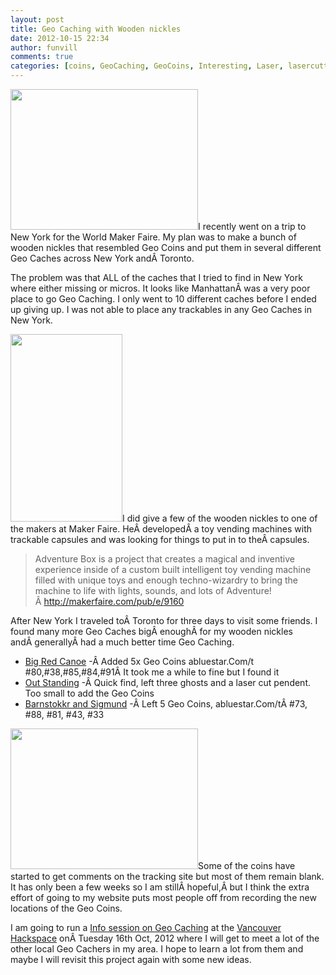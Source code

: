 ```yaml
---
layout: post
title: Geo Caching with Wooden nickles
date: 2012-10-15 22:34
author: funvill
comments: true
categories: [coins, GeoCaching, GeoCoins, Interesting, Laser, lasercutter, News, Projects, projects, Uncategorized, VHS, Wood]
---
```

<a href="http://www.abluestar.com/blog/wp-content/uploads/2012/10/2012-10-06-14.07.17.jpg"><img class="alignleft size-medium wp-image-2908" title="2012-10-06 14.07.17" src="http://www.abluestar.com/blog/wp-content/uploads/2012/10/2012-10-06-14.07.17-300x225.jpg" alt="" width="300" height="225" /></a>I recently went on a trip to New York for the World Maker Faire. My plan was to make a bunch of wooden nickles that resembled Geo Coins and put them in several different Geo Caches across New York andÂ Toronto.

The problem was that ALL of the caches that I tried to find in New York where either missing or micros. It looks like ManhattanÂ was a very poor place to go Geo Caching. I only went to 10 different caches before I ended up giving up. I was not able to place any trackables in any Geo Caches in New York.

<a href="http://www.abluestar.com/blog/wp-content/uploads/2012/10/adventureBox.jpg"><img class="alignright size-medium wp-image-2905" title="adventureBox" src="http://www.abluestar.com/blog/wp-content/uploads/2012/10/adventureBox-179x300.jpg" alt="" width="179" height="300" /></a>I did give a few of the wooden nickles to one of the makers at Maker Faire. HeÂ developedÂ a toy vending machines with trackable capsules and was looking for things to put in to theÂ capsules.
<blockquote>Adventure Box is a project that creates a magical and inventive experience inside of a custom built intelligent toy vending machine filled with unique toys and enough techno-wizardry to bring the machine to life with lights, sounds, and lots of Adventure!Â <a href="http://makerfaire.com/pub/e/9160">http://makerfaire.com/pub/e/9160</a></blockquote>
After New York I traveled toÂ Toronto for three days to visit some friends. I found many more Geo Caches bigÂ enoughÂ for my wooden nickles andÂ generallyÂ had a much better time Geo Caching.
<ul>
	<li><a href="http://www.geocaching.com/seek/log.aspx?LUID=77fdf4ae-abc1-4bf8-8f29-8085af03d4a4">Big Red Canoe</a> -Â Added 5x Geo Coins abluestar.Com/t #80,#38,#85,#84,#91Â It took me a while to fine but I found it</li>
	<li><a href="http://www.geocaching.com/seek/log.aspx?LUID=1b42c738-e0d5-4df9-b5e0-8fb7457c37b4">Out Standing</a> -Â Quick find, left three ghosts and a laser cut pendent. Too small to add the Geo Coins</li>
	<li><a href="http://www.geocaching.com/seek/log.aspx?LUID=1dae2949-7475-441e-a8fd-46fb5e925be8">Barnstokkr and Sigmund</a> -Â Left 5 Geo Coins, abluestar.Com/tÂ #73, #88, #81, #43, #33</li>
</ul>
<a href="http://www.abluestar.com/blog/wp-content/uploads/2012/10/2012-10-06-18.06.48.jpg"><img class="alignleft size-medium wp-image-2909" title="2012-10-06 18.06.48" src="http://www.abluestar.com/blog/wp-content/uploads/2012/10/2012-10-06-18.06.48-300x225.jpg" alt="" width="300" height="225" /></a>Some of the coins have started to get comments on the tracking site but most of them remain blank. It has only been a few weeks so I am stillÂ hopeful,Â but I think the extra effort of going to my website puts most people off from recording the new locations of the Geo Coins.

I am going to run a <a href="http://vancouver.hackspace.ca/wp/2012/10/10/geo-caching-and-geo-coin-night/">Info session on Geo Caching</a> at the <a href="http://vancouver.hackspace.ca/">Vancouver Hackspace</a> onÂ Tuesday 16th Oct, 2012 where I will get to meet a lot of the other local Geo Cachers in my area. I hope to learn a lot from them and maybe I will revisit this project again with some new ideas.

&nbsp;
